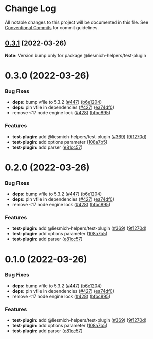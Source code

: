 # Change Log

All notable changes to this project will be documented in this file.
See [Conventional Commits](https://conventionalcommits.org) for commit guidelines.

## [0.3.1](https://github.com/liesmich/liesmich/compare/v0.3.0...v0.3.1) (2022-03-26)

**Note:** Version bump only for package @liesmich-helpers/test-plugin





# 0.3.0 (2022-03-26)


### Bug Fixes

* **deps:** bump vfile to 5.3.2 ([#447](https://github.com/liesmich/liesmich/issues/447)) ([b6e1204](https://github.com/liesmich/liesmich/commit/b6e12041bd9da3e53443d272f6f3f3f4c375f017))
* **deps:** pin vfile in dependencies ([#427](https://github.com/liesmich/liesmich/issues/427)) ([ea74df0](https://github.com/liesmich/liesmich/commit/ea74df0809587f6a806d9eb48a162cce1025ce4d))
* remove <17 node engine lock ([#428](https://github.com/liesmich/liesmich/issues/428)) ([bfbc895](https://github.com/liesmich/liesmich/commit/bfbc8955143649b2165e6fd1e607585afc3c52ae))


### Features

* **test-plugin:** add @liesmich-helpers/test-plugin ([#369](https://github.com/liesmich/liesmich/issues/369)) ([9f1270d](https://github.com/liesmich/liesmich/commit/9f1270d6109104844e075b51c2e245518e65ebc2))
* **test-plugin:** add options parameter ([108a7b5](https://github.com/liesmich/liesmich/commit/108a7b5bceae1af8077dd654e59e34f847ecc5ed))
* **test-plugin:** add parser ([e81cc57](https://github.com/liesmich/liesmich/commit/e81cc578600e9a158651a433ef4bd378feeca208))





# 0.2.0 (2022-03-26)


### Bug Fixes

* **deps:** bump vfile to 5.3.2 ([#447](https://github.com/liesmich/liesmich/issues/447)) ([b6e1204](https://github.com/liesmich/liesmich/commit/b6e12041bd9da3e53443d272f6f3f3f4c375f017))
* **deps:** pin vfile in dependencies ([#427](https://github.com/liesmich/liesmich/issues/427)) ([ea74df0](https://github.com/liesmich/liesmich/commit/ea74df0809587f6a806d9eb48a162cce1025ce4d))
* remove <17 node engine lock ([#428](https://github.com/liesmich/liesmich/issues/428)) ([bfbc895](https://github.com/liesmich/liesmich/commit/bfbc8955143649b2165e6fd1e607585afc3c52ae))


### Features

* **test-plugin:** add @liesmich-helpers/test-plugin ([#369](https://github.com/liesmich/liesmich/issues/369)) ([9f1270d](https://github.com/liesmich/liesmich/commit/9f1270d6109104844e075b51c2e245518e65ebc2))
* **test-plugin:** add options parameter ([108a7b5](https://github.com/liesmich/liesmich/commit/108a7b5bceae1af8077dd654e59e34f847ecc5ed))
* **test-plugin:** add parser ([e81cc57](https://github.com/liesmich/liesmich/commit/e81cc578600e9a158651a433ef4bd378feeca208))





# 0.1.0 (2022-03-26)


### Bug Fixes

* **deps:** bump vfile to 5.3.2 ([#447](https://github.com/liesmich/liesmich/issues/447)) ([b6e1204](https://github.com/liesmich/liesmich/commit/b6e12041bd9da3e53443d272f6f3f3f4c375f017))
* **deps:** pin vfile in dependencies ([#427](https://github.com/liesmich/liesmich/issues/427)) ([ea74df0](https://github.com/liesmich/liesmich/commit/ea74df0809587f6a806d9eb48a162cce1025ce4d))
* remove <17 node engine lock ([#428](https://github.com/liesmich/liesmich/issues/428)) ([bfbc895](https://github.com/liesmich/liesmich/commit/bfbc8955143649b2165e6fd1e607585afc3c52ae))


### Features

* **test-plugin:** add @liesmich-helpers/test-plugin ([#369](https://github.com/liesmich/liesmich/issues/369)) ([9f1270d](https://github.com/liesmich/liesmich/commit/9f1270d6109104844e075b51c2e245518e65ebc2))
* **test-plugin:** add options parameter ([108a7b5](https://github.com/liesmich/liesmich/commit/108a7b5bceae1af8077dd654e59e34f847ecc5ed))
* **test-plugin:** add parser ([e81cc57](https://github.com/liesmich/liesmich/commit/e81cc578600e9a158651a433ef4bd378feeca208))
